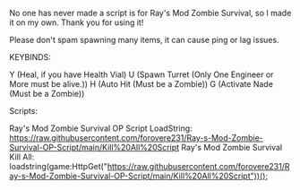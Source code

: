 No one has never made a script is for Ray's Mod Zombie Survival, so I made it on my own. Thank you for using it!

Please don't spam spawning many items, it can cause ping or lag issues.

KEYBINDS:

Y (Heal, if you have Health Vial)
U (Spawn Turret (Only One Engineer or More must be alive.))
H (Auto Hit (Must be a Zombie))
G (Activate Nade (Must be a Zombie))

Scripts:

Ray's Mod Zombie Survival OP Script LoadString: https://raw.githubusercontent.com/forovere231/Ray-s-Mod-Zombie-Survival-OP-Script/main/Kill%20All%20Script
Ray's Mod Zombie Survival Kill All: loadstring(game:HttpGet("https://raw.githubusercontent.com/forovere231/Ray-s-Mod-Zombie-Survival-OP-Script/main/Kill%20All%20Script"))();
